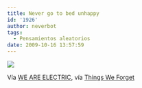 ```yaml
---
title: Never go to bed unhappy
id: '1926'
author: neverbot
tags:
  - Pensamientos aleatorios
date: 2009-10-16 13:57:59
---
```


[![](./tumblr_krl9ztBV3J1qzcz7jo1_400.jpg)](http://pineappleupsidedown.tumblr.com/post/214387727)

Vía [WE ARE ELECTRIC](http://pineappleupsidedown.tumblr.com/post/214387727), vía [Things We Forget](http://thingsweforget.blogspot.com/)